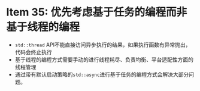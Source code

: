# Item 35: 优先考虑基于任务的编程而非基于线程的编程

* `std::thread` API不能直接访问异步执行的结果，如果执行函数有异常抛出，代码会终止执行
* 基于线程的编程方式需要手动的进行线程耗尽、负责均衡、平台适配性方面的线程管理
* 通过带有默认启动策略的`std::async`进行基于任务的编程方式会解决大部分问题。
